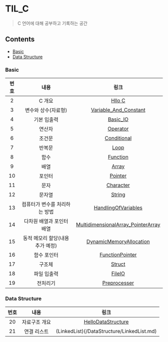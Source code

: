 # TIL_C

> C 언어에 대해 공부하고 기록하는 공간

## Contents

- [Basic](#Basic)
- [Data Structure](#Data-Structure)



### Basic

| 번호 |             내용              |                             링크                             |
| :--: | :---------------------------: | :----------------------------------------------------------: |
| 2 |       C 개요       |                    [Hllo C](/C_Basic/Hello_C.md)                    |
| 3 |      변수와 상수(자료형)      |      [Variable_And_Constant](/C_Basic/Variable_And_Constant.md)      |
| 4 |          기본 입출력          |                   [Basic_IO](/C_Basic/Basic_IO.md)                   |
| 5 |            연산자             |                   [Operator](/C_Basic/Operator.md)                   |
| 6 |            조건문             |               [Conditional](/C_Basic/Conditional.md)         |
| 7 |            반복문             |                       [Loop](/C_Basic/Loop.md)                       |
| 8 |             함수              |                   [Function](/C_Basic/Function.md)                   |
| 9 |             배열              |                      [Array](/C_Basic/Array.md)                      |
| 10 |            포인터             |                    [Pointer](/C_Basic/Pointer.md)                    |
| 11 |             문자              |                  [Character](/C_Basic/Character.md)                  |
| 12 |            문자열             |                     [String](/C_Basic/String.md)                     |
| 13 | 컴퓨터가 변수를 처리하는 방법 |        [HandlingOfVariables](/C_Basic/HandlingOfVariables.md)        |
| 14 |   다차원 배열과 포인터 배열   | [MultidimensionalArray_PointerArray](/C_Basic/MultidimensionalArray_PointerArray.md) |
| 15 | 동적 메모리 할당(내용 추가 예정) | [DynamicMemoryAllocation](/C_Basic/DynamicMemoryAllocation.md) |
| 16 | 함수 포인터 | [FunctionPointer](/C_Basic/FunctionPointer.md) |
| 17 | 구조체 | [Struct](/C_Basic/Struct.md) |
| 18 | 파일 입출력 | [FileIO](/C_Basic/FileIO.md) |
| 19 | 전처리기 | [Preprocesser](/C_Basic/Preprocesser.md) |



### Data Structure

| 번호 |     내용      |                            링크                            |
| :--: | :-----------: | :--------------------------------------------------------: |
|  20  | 자료구조 개요 | [HelloDataStructure](/DataStructure/HelloDataStructure.md) |
|  21  |  연결 리스트  |         (LinkedList)(/DataStructure/LinkedList.md)         |




